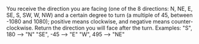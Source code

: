 You receive the direction you are facing (one of the 8 directions: N, NE, E, SE, S, SW, W, NW)
and a certain degree to turn (a multiple of 45, between -1080 and 1080); positive means clockwise, and negative means counter-clockwise.
Return the direction you will face after the turn.
Examples:
"S",  180  -->  "N"
"SE", -45  -->  "E"
"W",  495  -->  "NE"
